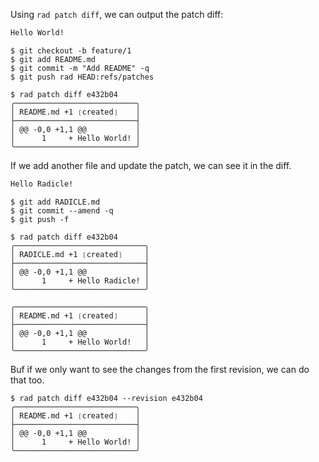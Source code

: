 Using `rad patch diff`, we can output the patch diff:

``` ./README.md
Hello World!
```
```
$ git checkout -b feature/1
$ git add README.md
$ git commit -m "Add README" -q
$ git push rad HEAD:refs/patches
```
```
$ rad patch diff e432b04
╭───────────────────────────╮
│ README.md +1 ❲created❳    │
├───────────────────────────┤
│ @@ -0,0 +1,1 @@           │
│      1     + Hello World! │
╰───────────────────────────╯

```

If we add another file and update the patch, we can see it in the diff.

``` ./RADICLE.md
Hello Radicle!
```
```
$ git add RADICLE.md
$ git commit --amend -q
$ git push -f
```
```
$ rad patch diff e432b04
╭─────────────────────────────╮
│ RADICLE.md +1 ❲created❳     │
├─────────────────────────────┤
│ @@ -0,0 +1,1 @@             │
│      1     + Hello Radicle! │
╰─────────────────────────────╯

╭─────────────────────────────╮
│ README.md +1 ❲created❳      │
├─────────────────────────────┤
│ @@ -0,0 +1,1 @@             │
│      1     + Hello World!   │
╰─────────────────────────────╯

```

Buf if we only want to see the changes from the first revision, we can do that
too.

```
$ rad patch diff e432b04 --revision e432b04
╭───────────────────────────╮
│ README.md +1 ❲created❳    │
├───────────────────────────┤
│ @@ -0,0 +1,1 @@           │
│      1     + Hello World! │
╰───────────────────────────╯

```
